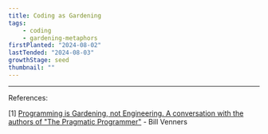 ```yaml
---
title: Coding as Gardening
tags: 
    - coding
    - gardening-metaphors
firstPlanted: "2024-08-02"
lastTended: "2024-08-03"
growthStage: seed
thumbnail: ""
---
```


<note-quote
  quote="There is a persistent notion in a lot of literature that software development should be like engineering. First, an architect draws up some great plans. Then you get a flood of warm bodies to come in and fill the chairs, bang out all the code, and you're done."
  sourceLink="#programming-is-gardening-not-engineering"
  sourceText="[2]">
</note-quote>

<note-quote
    quote="[...] software is much more like gardening. You do plan. You plan you're going to make a plot this big. You're going to prepare the soil. You bring in a landscape person who says to put the big plants in the back and short ones in the front."
    sourceLink="#programming-is-gardening-not-engineering"
    sourceText="[1]">
</note-quote>

<note-quote
    quote="But when you plant the bulbs and the seeds, what happens? The garden doesn't quite come up the way you drew the picture. This plant gets a lot bigger than you thought it would. You've got to prune it. You've got to split it. You've got to move it around the garden. This big plant in the back died. You've got to dig it up and throw it into the compost pile."
    sourceLink="#programming-is-gardening-not-engineering"
    sourceText="[1]">
</note-quote>

<note-quote
    quote="[...] the reality is a garden is something that you're always interacting with to improve or even just keep the same."
    sourceLink="#programming-is-gardening-not-engineering"
    sourceText="[1]">
</note-quote>



---
References: 

<span
  id="programming-is-gardening-not-engineering">
  [1] [Programming is Gardening, not Engineering. A conversation with the authors of "The Pragmatic Programmer"](https://www.artima.com/articles/programming-is-gardening-not-engineering) - Bill Venners
</span><br/>